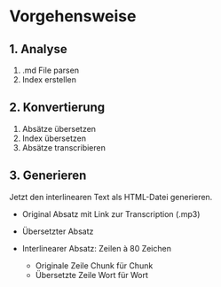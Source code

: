 # Vorgehensweise

## 1. Analyse
1. .md File parsen
2. Index erstellen
   
## 2. Konvertierung
1. Absätze übersetzen
2. Index übersetzen
3. Absätze transcribieren

## 3. Generieren
Jetzt den interlinearen Text als HTML-Datei generieren.

- Original Absatz mit Link zur Transcription (.mp3)
- Übersetzter Absatz
  
- Interlinearer Absatz: Zeilen à 80 Zeichen
  - Originale Zeile Chunk für Chunk
  - Übersetzte Zeile Wort für Wort


